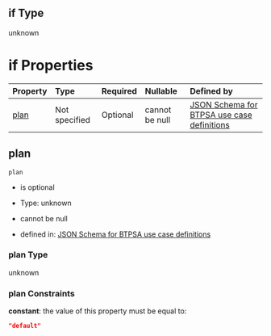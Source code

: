 ## if Type

unknown

# if Properties

| Property      | Type          | Required | Nullable       | Defined by                                                                                                                                                                                                                                  |
| :------------ | :------------ | :------- | :------------- | :------------------------------------------------------------------------------------------------------------------------------------------------------------------------------------------------------------------------------------------ |
| [plan](#plan) | Not specified | Optional | cannot be null | [JSON Schema for BTPSA use case definitions](btpsa-usecase-properties-services-items-allof-1-then-allof-59-then-allof-0-if-properties-plan.md "undefined#/properties/services/items/allOf/1/then/allOf/59/then/allOf/0/if/properties/plan") |

## plan



`plan`

*   is optional

*   Type: unknown

*   cannot be null

*   defined in: [JSON Schema for BTPSA use case definitions](btpsa-usecase-properties-services-items-allof-1-then-allof-59-then-allof-0-if-properties-plan.md "undefined#/properties/services/items/allOf/1/then/allOf/59/then/allOf/0/if/properties/plan")

### plan Type

unknown

### plan Constraints

**constant**: the value of this property must be equal to:

```json
"default"
```
